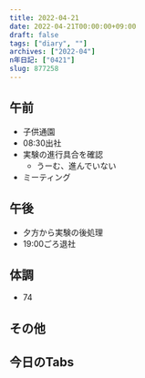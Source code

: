 ```yaml
---
title: 2022-04-21
date: 2022-04-21T00:00:00+09:00
draft: false
tags: ["diary", ""]
archives: ["2022-04"]
n年日記: ["0421"]
slug: 877258
---
```

## 午前
- 子供通園
- 08:30出社
- 実験の進行具合を確認
  - うーむ、進んでいない
- ミーティング
## 午後
- 夕方から実験の後処理
- 19:00ごろ退社
## 体調
- 74
## その他
## 今日のTabs